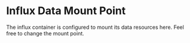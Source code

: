 # Influx Data Mount Point

The influx container is configured to mount its data resources here. Feel free to change the mount point.